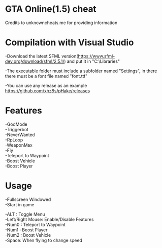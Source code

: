 # GTA Online(1.5) cheat 
Credits to unknowncheats.me for providing information
# Compilation with Visual Studio
-Download the latest SFML version(https://www.sfml-dev.org/download/sfml/2.5.1/) and put it in "C:\\Libraries\"

-The executable folder must include a subfolder named "Settings", in there there must be a font file named "font.ttf"

-You can use any release as an example https://github.com/xhz8s/pHake/releases

# Features<br/>
-GodMode<br/>
-Triggerbot<br/>
-NeverWanted<br/>
-RpLoop<br/>
-WeaponMax<br/>
-Fly<br/>
-Teleport to Waypoint<br/>
-Boost Vehicle<br/>
-Boost Player<br/>

# Usage
-Fullscreen Windowed<br/>
-Start in game<br/>

-ALT : Toggle Menu<br/>
-Left/Right Mouse: Enable/Disable Features<br/>
-Num0 : Teleport to Waypoint<br/>
-Num1 : Boost Player<br/>
-Num2 : Boost Vehicle<br/>
-Space: When flying to change speed<br/>
